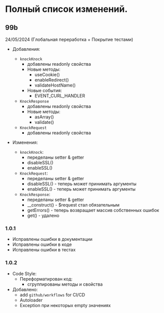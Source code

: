
# Полный список изменений.

## 99b
24/05/2024 (Глобальная переработка + Покрытие тестами)
- Добавления:
  - `knockKnock`
    - добавлены readonly свойства
    - Новые методы:
      - useCookie()
      - enableRedirect()
      - validateHostName()
    - Новые события:
      - EVENT_CURL_HANDLER
  - `KnockResponse`
    - добавлены readonly свойства
    - Новые методы:
      - asArray()
      - validate()
  - `KnockRequest`
    - добавлены readonly свойства

- Изменения:
  - `knockKnock`:
    - переделаны setter & getter
    - disableSSL()
    - enableSSL()
  - `KnockRequest`:
    - переделаны setter & getter
    - disableSSL() - теперь может принимать аргументы
    - enableSSL() - теперь может принимать аргументы
  - `KnockResponse`:
    - переделаны setter & getter
    - __construct() - $request стал обязательным
    - getErrors() - теперь возвращает массив собственных ошибок
    - get() - удалено

### 1.0.1
   - Исправлены ошибки в документации
   - Исправлены ошибки в коде
   - Исправлены ошибки в тестах

### 1.0.2
 - Code Style:
   - Переформатирован код:
     - сгруппированы методы и свойства
 - Добавлено:
   - add `github/workflows` for CI/CD
   - Autoloader
   - Exception при некоторых empty значениях